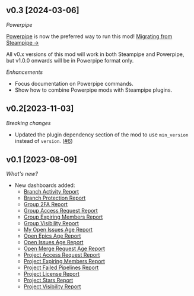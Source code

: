 ## v0.3 [2024-03-06]

_Powerpipe_

[Powerpipe](https://powerpipe.io) is now the preferred way to run this mod!  [Migrating from Steampipe →](https://powerpipe.io/blog/migrating-from-steampipe)

All v0.x versions of this mod will work in both Steampipe and Powerpipe, but v1.0.0 onwards will be in Powerpipe format only.

_Enhancements_

- Focus documentation on Powerpipe commands.
- Show how to combine Powerpipe mods with Steampipe plugins.

## v0.2[2023-11-03]

_Breaking changes_

- Updated the plugin dependency section of the mod to use `min_version` instead of `version`. ([#6](https://github.com/turbot/steampipe-mod-gitlab-insights/pull/6))

## v0.1 [2023-08-09]

_What's new?_

- New dashboards added:
  - [Branch Activity Report](https://hub.steampipe.io/mods/turbot/gitlab_insights/dashboards/dashboard.branch_activity_report)
  - [Branch Protection Report](https://hub.steampipe.io/mods/turbot/gitlab_insights/dashboards/dashboard.branch_protection_report)
  - [Group 2FA Report](https://hub.steampipe.io/mods/turbot/gitlab_insights/dashboards/dashboard.group_2fa_report)
  - [Group Access Request Report](https://hub.steampipe.io/mods/turbot/gitlab_insights/dashboards/dashboard.group_access_request_report)
  - [Group Expiring Members Report](https://hub.steampipe.io/mods/turbot/gitlab_insights/dashboards/dashboard.group_expiring_member_report)
  - [Group Visibility Report](https://hub.steampipe.io/mods/turbot/gitlab_insights/dashboards/dashboard.group_visibility_report)
  - [My Open Issues Age Report](https://hub.steampipe.io/mods/turbot/gitlab_insights/dashboards/dashboard.issue_my_open_age_report)
  - [Open Epics Age Report](https://hub.steampipe.io/mods/turbot/gitlab_insights/dashboards/dashboard.epic_open_age_report)
  - [Open Issues Age Report](https://hub.steampipe.io/mods/turbot/gitlab_insights/dashboards/dashboard.issue_open_age_report)
  - [Open Merge Request Age Report](https://hub.steampipe.io/mods/turbot/gitlab_insights/dashboards/dashboard.merge_request_open_age_report)
  - [Project Access Request Report](https://hub.steampipe.io/mods/turbot/gitlab_insights/dashboards/dashboard.project_access_request_report)
  - [Project Expiring Members Report](https://hub.steampipe.io/mods/turbot/gitlab_insights/dashboards/dashboard.project_expiring_member_report)
  - [Project Failed Pipelines Report](https://hub.steampipe.io/mods/turbot/gitlab_insights/dashboards/dashboard.project_failed_pipeline_report)
  - [Project License Report](https://hub.steampipe.io/mods/turbot/gitlab_insights/dashboards/dashboard.project_license_report)
  - [Project Stars Report](https://hub.steampipe.io/mods/turbot/gitlab_insights/dashboards/dashboard.project_star_report)
  - [Project Visibility Report](https://hub.steampipe.io/mods/turbot/gitlab_insights/dashboards/dashboard.project_visibility_report)
